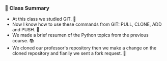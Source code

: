 ### 📝 Class Summary

- At this class we studied GIT. 🥳
- Now I know how to use these commands from GIT: PULL, CLONE, ADD and PUSH. 🗿
- We made a brief resumen of the Python topics from the previous course. 📚
- We cloned our professor's repository then we make a change on the cloned repository and fianlly we sent a fork request. 🥁